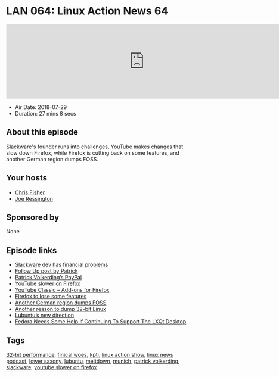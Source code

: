 # LAN 064: Linux Action News 64

<iframe src="https://player.fireside.fm/v2/DAcK9LdX+w8erdNUq?theme=dark" width="740" height="200" frameborder="0" scrolling="no"></iframe>

* Air Date: 2018-07-29
* Duration: 27 mins 8 secs

## About this episode

Slackware's founder runs into challenges, YouTube makes changes that slow down Firefox, while Firefox is cutting back on some features, and another German region dumps FOSS.

## Your hosts
* [Chris Fisher](https://linuxactionnews.com/hosts/chris)
* [Joe Ressington](https://linuxactionnews.com/hosts/joe)

## Sponsored by

None



## Episode links

  * [Slackware dev has financial problems](https://www.linuxquestions.org/questions/slackware-14/donating-to-slackware-4175634729/#post5882751 "Slackware dev has financial problems")
  * [Follow Up post by Patrick](https://www.linuxquestions.org/questions/slackware-14/donating-to-slackware-4175634729/page11.html#post5883695 "Follow Up post by Patrick")
  * [Patrick Volkerding’s PayPal](https://www.paypal.me/volkerdi "Patrick Volkerding’s PayPal")
  * [YouTube slower on Firefox](https://gadgets.ndtv.com/apps/news/youtube-speed-faster-google-chrome-mozilla-firefox-microsoft-edge-1889651 "YouTube slower on Firefox")
  * [YouTube Classic – Add-ons for Firefox](https://addons.mozilla.org/en-US/firefox/addon/youtube-classic/ "YouTube Classic – Add-ons for Firefox")
  * [Firefox to lose some features](https://www.ghacks.net/2018/07/25/mozilla-plans-to-remove-rss-feed-reader-and-live-bookmarks-support-from-firefox/ "Firefox to lose some features")
  * [Another German region dumps FOSS](https://www.theregister.co.uk/2018/07/27/lower_saxony_to_dump_linux/ "Another German region dumps FOSS")
  * [Another reason to dump 32-bit Linux](https://www.phoronix.com/scan.php?page=article&item=linux-32bit-kpti&num=1 "Another reason to dump 32-bit Linux")
  * [Lubuntu’s new direction](https://lubuntu.me/taking-a-new-direction/ "Lubuntu’s new direction")
  * [Fedora Needs Some Help If Continuing To Support The LXQt Desktop](https://www.phoronix.com/scan.php?page=news_item&px=Fedora-LXQt-Needs-Help "Fedora Needs Some Help If Continuing To Support The LXQt Desktop")



## Tags

[32-bit performance](https://linuxactionnews.com/tags/32-bit%20performance), [finical woes](https://linuxactionnews.com/tags/finical%20woes), [kpti](https://linuxactionnews.com/tags/kpti), [linux action show](https://linuxactionnews.com/tags/linux%20action%20show), [linux news podcast](https://linuxactionnews.com/tags/linux%20news%20podcast), [lower saxony](https://linuxactionnews.com/tags/lower%20saxony), [lubuntu](https://linuxactionnews.com/tags/lubuntu), [meltdown](https://linuxactionnews.com/tags/meltdown), [munich](https://linuxactionnews.com/tags/munich), [patrick volkerding](https://linuxactionnews.com/tags/patrick%20volkerding), [slackware](https://linuxactionnews.com/tags/slackware), [youtube slower on firefox](https://linuxactionnews.com/tags/youtube%20slower%20on%20firefox)